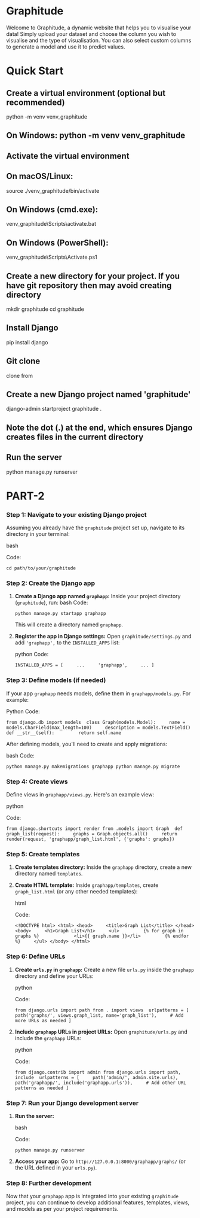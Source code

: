 # Graphitude
Welcome to Graphitude, a dynamic website that helps you to visualise your data! Simply upload your dataset and choose the column you wish to visualise and the type of visualisation. You can also select custom columns to generate a model and use it to predict values.



# Quick Start
## Create a virtual environment (optional but recommended)
python -m venv venv_graphitude
## On Windows: python -m venv venv_graphitude

## Activate the virtual environment
## On macOS/Linux:
source ./venv_graphitude/bin/activate
## On Windows (cmd.exe):
venv_graphitude\Scripts\activate.bat
## On Windows (PowerShell):
venv_graphitude\Scripts\Activate.ps1


## Create a new directory for your project. If you have git repository then may avoid creating directory
mkdir graphitude
cd graphitude


## Install Django
pip install django

## Git clone
clone from 

## Create a new Django project named 'graphitude'
django-admin startproject graphitude .
## Note the dot (.) at the end, which ensures Django creates files in the current directory


## Run the server
python manage.py runserver



# PART-2

### Step 1: Navigate to your existing Django project

Assuming you already have the `graphitude` project set up, navigate to its directory in your terminal:

bash

Code:

`cd path/to/your/graphitude`

### Step 2: Create the Django app

1.  **Create a Django app named `graphapp`:** Inside your project directory (`graphitude`), run:
bash Code:
    
    `python manage.py startapp graphapp`
    
    This will create a directory named `graphapp`.
    
2.  **Register the app in Django settings:** Open `graphitude/settings.py` and add `'graphapp',` to the `INSTALLED_APPS` list:
    
    python
    Code:
    
    `INSTALLED_APPS = [     ...     'graphapp',     ... ]`
    

### Step 3: Define models (if needed)

If your app `graphapp` needs models, define them in `graphapp/models.py`. For example:

Python Code:

`from django.db import models  class Graph(models.Model):     name = models.CharField(max_length=100)     description = models.TextField()      def __str__(self):         return self.name`

After defining models, you'll need to create and apply migrations:

bash Code:

`python manage.py makemigrations graphapp
 python manage.py migrate`

### Step 4: Create views

Define views in `graphapp/views.py`. Here's an example view:

python

Code:

`from django.shortcuts import render from .models import Graph  def graph_list(request):     graphs = Graph.objects.all()     return render(request, 'graphapp/graph_list.html', {'graphs': graphs})`

### Step 5: Create templates

1.  **Create templates directory:** Inside the `graphapp` directory, create a new directory named `templates`.
    
2.  **Create HTML template:** Inside `graphapp/templates`, create `graph_list.html` (or any other needed templates):
    
    html
    
    Code:
    
    `<!DOCTYPE html> <html> <head>     <title>Graph List</title> </head> <body>     <h1>Graph List</h1>     <ul>         {% for graph in graphs %}             <li>{{ graph.name }}</li>         {% endfor %}     </ul> </body> </html>`
    

### Step 6: Define URLs

1.  **Create `urls.py` in `graphapp`:** Create a new file `urls.py` inside the `graphapp` directory and define your URLs:
    
    python
    
    Code:
    
    `from django.urls import path from . import views  urlpatterns = [     path('graphs/', views.graph_list, name='graph_list'),     # Add more URLs as needed ]`
    
2.  **Include `graphapp` URLs in project URLs:** Open `graphitude/urls.py` and include the `graphapp` URLs:
    
    python
    
    Code:
    
    `from django.contrib import admin from django.urls import path, include  urlpatterns = [     path('admin/', admin.site.urls),     path('graphapp/', include('graphapp.urls')),     # Add other URL patterns as needed ]`
    

### Step 7: Run your Django development server

1.  **Run the server:**
    
    bash
    
    Code:
    
    `python manage.py runserver`
    
2.  **Access your app:** Go to `http://127.0.0.1:8000/graphapp/graphs/` (or the URL defined in your `urls.py`).
    

### Step 8: Further development

Now that your `graphapp` app is integrated into your existing `graphitude` project, you can continue to develop additional features, templates, views, and models as per your project requirements.
